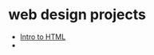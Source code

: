# web design projects

<ul>
<li><a href="Intro_HTMl/index.html" target="_blank">Intro to HTML</a><li>
</ul>

